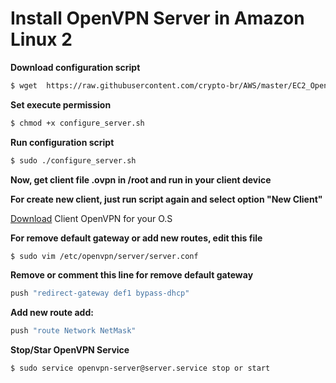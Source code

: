 # Install OpenVPN Server in Amazon Linux 2

**Download configuration script**
```sh
$ wget  https://raw.githubusercontent.com/crypto-br/AWS/master/EC2_OpenVPN_Server/configure_server.sh
```
**Set execute permission**
```sh
$ chmod +x configure_server.sh
```
**Run configuration script**
```sh
$ sudo ./configure_server.sh
```
**Now, get client file .ovpn in /root and run in your client device**

**For create new client, just run script again and select option "New Client"**

[Download](https://openvpn.net/community-downloads/) Client OpenVPN for your O.S

**For remove default gateway or add new routes, edit this file**
```sh
$ sudo vim /etc/openvpn/server/server.conf
```

**Remove or comment this line for remove default gateway**
```sh
push "redirect-gateway def1 bypass-dhcp"
```
**Add new route add:**
```sh
push "route Network NetMask"
```

**Stop/Star OpenVPN Service**
```sh
$ sudo service openvpn-server@server.service stop or start
```

